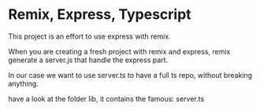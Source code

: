 # Remix, Express, Typescript

This project is an effort to use express with remix.

When you are creating a fresh project with remix and express, remix generate a server.js that handle the express part.

In our case we want to use server.ts to have a full ts repo, without breaking anything.

have a look at the folder lib, it contains the famous:
server.ts
